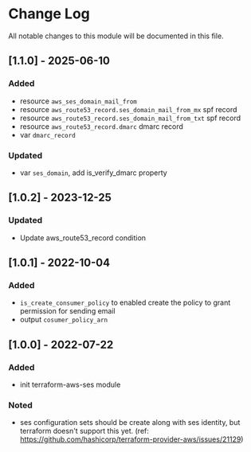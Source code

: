 # Change Log

All notable changes to this module will be documented in this file.

## [1.1.0] - 2025-06-10

### Added

- resource `aws_ses_domain_mail_from`
- resource `aws_route53_record.ses_domain_mail_from_mx` spf record
- resource `aws_route53_record.ses_domain_mail_from_txt` spf record
- resource `aws_route53_record.dmarc` dmarc record
- var `dmarc_record`

### Updated

- var `ses_domain`, add is_verify_dmarc property


## [1.0.2] - 2023-12-25

### Updated

- Update aws_route53_record condition

## [1.0.1] - 2022-10-04

### Added

- `is_create_consumer_policy` to enabled create the policy to grant permission for sending email
- output `cosumer_policy_arn`

## [1.0.0] - 2022-07-22

### Added

- init terraform-aws-ses module

### Noted

- ses configuration sets should be create along with ses identity, but terraform doesn't support this yet. (ref: https://github.com/hashicorp/terraform-provider-aws/issues/21129)
